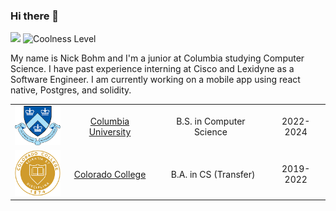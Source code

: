 ### Hi there 👋 

[![](https://img.shields.io/badge/LinkedIn-blue)](https://www.linkedin.com/in/nbohm/)
![Coolness Level](https://img.shields.io/static/v1?label=Coolness%20Level&message=MAXIMUM&color=<blueviolet>)

My name is Nick Bohm and I'm a junior at Columbia studying Computer Science. I have past experience interning at Cisco and Lexidyne as a Software Engineer. I am currently working on a mobile app using react native, Postgres, and solidity. 

| | | | |
|:--:|:--:|:--:|:--:|
| <img width="75" src="./Columbia.png" alt="Columbia"></img> | [Columbia University](https://www.columbia.edu/) | B.S. in Computer Science | 2022-2024 |
| <img width="75" src="./cc.png" alt="Colorado College"></img> | [Colorado College](https://www.coloradocollege.edu/) |  B.A. in CS (Transfer) | 2019-2022 |


